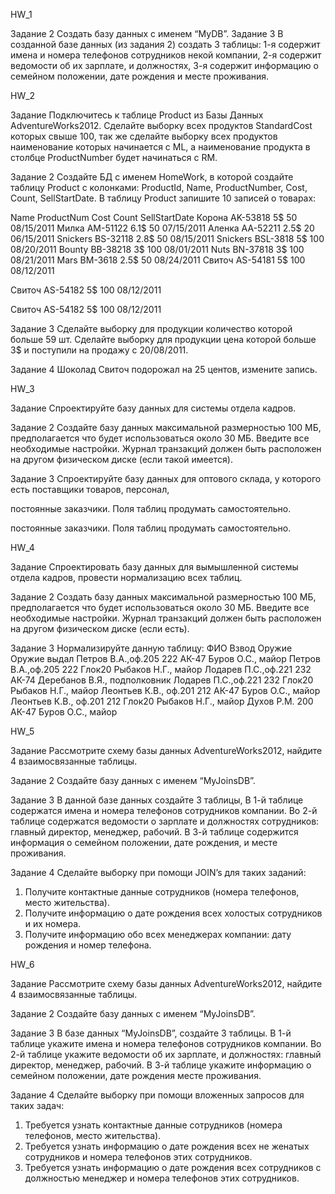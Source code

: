 HW_1

Задание 2
Создать базу данных с именем “MyDB”.
Задание 3
В созданной базе данных (из задания 2) создать 3 таблицы:
1-я содержит имена и номера телефонов сотрудников некой компании,
2-я содержит ведомости об их зарплате, и должностях,
3-я содержит информацию о семейном положении, дате рождения и месте проживания. 

HW_2

Задание
Подключитесь к таблице Product из Базы Данных AdventureWorks2012. Сделайте выборку всех
продуктов StandardCost которых свыше 100, так же сделайте выборку всех продуктов наименование
которых начинается с ML, а наименование продукта в столбце ProductNumber будет начинаться с RM. 

Задание 2
Создайте БД с именем HomeWork, в которой создайте таблицу Product с колонками: ProductId, Name,
ProductNumber, Cost, Count, SellStartDate.
В таблицу Product запишите 10 записей о товарах:

Name ProductNum Cost Count SellStartDate
Корона AK-53818 5$ 50 08/15/2011
Милка AM-51122 6.1$ 50 07/15/2011
Аленка AA-52211 2.5$ 20 06/15/2011
Snickers BS-32118 2.8$ 50 08/15/2011
Snickers BSL-3818 5$ 100 08/20/2011
Bounty BB-38218 3$ 100 08/01/2011
Nuts BN-37818 3$ 100 08/21/2011
Mars BM-3618 2.5$ 50 08/24/2011
Свиточ AS-54181 5$ 100 08/12/2011

Свиточ AS-54182 5$ 100 08/12/2011 


Свиточ AS-54182 5$ 100 08/12/2011


Задание 3
Cделайте выборку для продукции количество которой больше 59 шт.
Сделайте выборку для продукции цена которой больше 3$ и поступили на продажу c 20/08/2011.

Задание 4
Шоколад Свиточ подорожал на 25 центов, измените запись. 

HW_3

Задание
Спроектируйте базу данных для системы отдела кадров. 

Задание 2
Создайте базу данных максимальной размерностью 100 МБ, предполагается что будет использоваться
около 30 МБ. Введите все необходимые настройки. Журнал транзакций должен быть расположен на
другом физическом диске (если такой имеется).

Задание 3
Спроектируйте базу данных для оптового склада, у которого есть поставщики товаров, персонал,

постоянные заказчики. Поля таблиц продумать самостоятельно. 

постоянные заказчики. Поля таблиц продумать самостоятельно. 

HW_4

Задание
Спроектировать базу данных для вымышленной системы отдела кадров, провести нормализацию всех
таблиц. 

Задание 2
Создать базу данных максимальной размерностью 100 МБ, предполагается что будет использоваться
около 30 МБ. Введите все необходимые настройки. Журнал транзакций должен быть расположен на
другом физическом диске (если есть).

Задание 3
Нормализируйте данную таблицу:
ФИО Взвод Оружие Оружие выдал
Петров В.А.,оф.205 222 АК-47 Буров О.С., майор
Петров В.А.,оф.205 222 Глок20 Рыбаков Н.Г., майор
Лодарев П.С.,оф.221 232 АК-74 Деребанов В.Я., подполковник
Лодарев П.С.,оф.221 232 Глок20 Рыбаков Н.Г., майор
Леонтьев К.В., оф.201 212 АК-47 Буров О.С., майор
Леонтьев К.В., оф.201 212 Глок20 Рыбаков Н.Г., майор
Духов Р.М. 200 АК-47 Буров О.С., майор 

HW_5

Задание
Рассмотрите схему базы данных AdventureWorks2012, найдите 4 взаимосвязанные таблицы. 

Задание 2
Создайте базу данных с именем “MyJoinsDB”.

Задание 3
В данной базе данных создайте 3 таблицы,
В 1-й таблице содержатся имена и номера телефонов сотрудников компании.
Во 2-й таблице содержатся ведомости о зарплате и должностях сотрудников: главный директор,
менеджер, рабочий.
В 3-й таблице содержится информация о семейном положении, дате рождения, и месте проживания.

Задание 4
Сделайте выборку при помощи JOIN’s для таких заданий:
1) Получите контактные данные сотрудников (номера телефонов, место жительства).
2) Получите информацию о дате рождения всех холостых сотрудников и их номера.
3) Получите информацию обо всех менеджерах компании: дату рождения и номер телефона. 

HW_6

Задание
Рассмотрите схему базы данных AdventureWorks2012, найдите 4 взаимосвязанные таблицы. 

Задание 2
Создайте базу данных с именем “MyJoinsDB”.

Задание 3
В базе данных “MyJoinsDB”, создайте 3 таблицы.
В 1-й таблице укажите имена и номера телефонов сотрудников компании.
Во 2-й таблице укажите ведомости об их зарплате, и должностях: главный директор, менеджер, рабочий.
В 3-й таблице укажите информацию о семейном положении, дате рождения месте проживания. 

Задание 4
Сделайте выборку при помощи вложенных запросов для таких задач:
1) Требуется узнать контактные данные сотрудников (номера телефонов, место жительства).
2) Требуется узнать информацию о дате рождения всех не женатых сотрудников и номера телефонов
этих сотрудников.
3) Требуется узнать информацию о дате рождения всех сотрудников с должностью менеджер и номера
телефонов этих сотрудников. 
